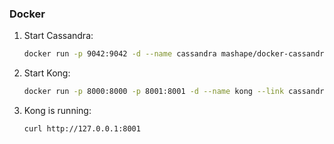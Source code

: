 ### Docker

1. Start Cassandra:

    ```bash
    docker run -p 9042:9042 -d --name cassandra mashape/docker-cassandra
    ```

2. Start Kong:

    ```bash
    docker run -p 8000:8000 -p 8001:8001 -d --name kong --link cassandra:cassandra mashape/docker-kong:{{site.latest}}
    ```

3. Kong is running:

    ```bash
    curl http://127.0.0.1:8001
    ```
